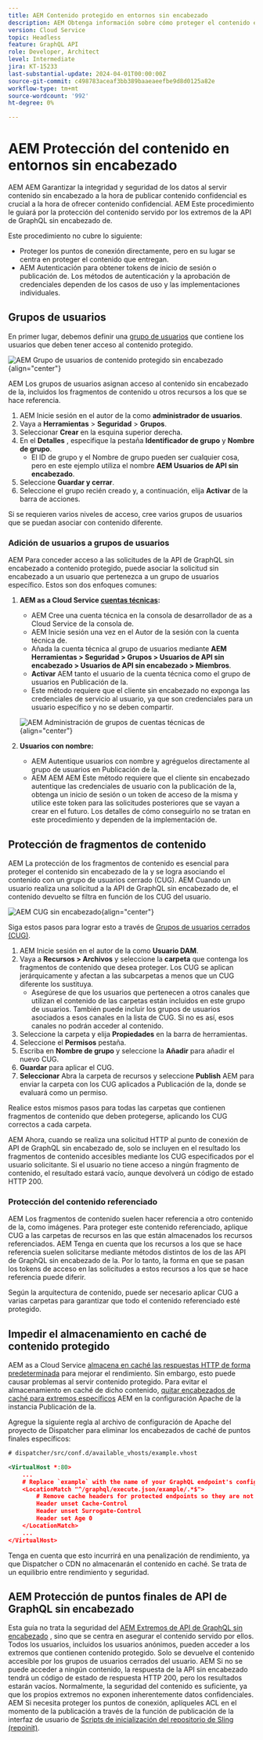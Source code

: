 ```yaml
---
title: AEM Contenido protegido en entornos sin encabezado
description: AEM Obtenga información sobre cómo proteger el contenido en sin encabezado
version: Cloud Service
topic: Headless
feature: GraphQL API
role: Developer, Architect
level: Intermediate
jira: KT-15233
last-substantial-update: 2024-04-01T00:00:00Z
source-git-commit: c498783aceaf3bb389baaeaeefbe9d8d0125a82e
workflow-type: tm+mt
source-wordcount: '992'
ht-degree: 0%

---
```



# AEM Protección del contenido en entornos sin encabezado

AEM AEM Garantizar la integridad y seguridad de los datos al servir contenido sin encabezado a la hora de publicar contenido confidencial es crucial a la hora de ofrecer contenido confidencial. AEM Este procedimiento le guiará por la protección del contenido servido por los extremos de la API de GraphQL sin encabezado de.

Este procedimiento no cubre lo siguiente:

- Proteger los puntos de conexión directamente, pero en su lugar se centra en proteger el contenido que entregan.
- AEM Autenticación para obtener tokens de inicio de sesión o publicación de. Los métodos de autenticación y la aprobación de credenciales dependen de los casos de uso y las implementaciones individuales.

## Grupos de usuarios

En primer lugar, debemos definir una [grupo de usuarios](https://experienceleague.adobe.com/en/docs/experience-manager-learn/cloud-service/accessing/aem-users-groups-and-permissions) que contiene los usuarios que deben tener acceso al contenido protegido.

![AEM Grupo de usuarios de contenido protegido sin encabezado](./assets/protected-content/user-groups.png){align="center"}

AEM Los grupos de usuarios asignan acceso al contenido sin encabezado de la, incluidos los fragmentos de contenido u otros recursos a los que se hace referencia.

1. AEM Inicie sesión en el autor de la como **administrador de usuarios**.
1. Vaya a **Herramientas** > **Seguridad** > **Grupos**.
1. Seleccionar **Crear** en la esquina superior derecha.
1. En el **Detalles** , especifique la pestaña **Identificador de grupo** y **Nombre de grupo**.
   - El ID de grupo y el Nombre de grupo pueden ser cualquier cosa, pero en este ejemplo utiliza el nombre **AEM Usuarios de API sin encabezado**.
1. Seleccione **Guardar y cerrar**.
1. Seleccione el grupo recién creado y, a continuación, elija **Activar** de la barra de acciones.

Si se requieren varios niveles de acceso, cree varios grupos de usuarios que se puedan asociar con contenido diferente.

### Adición de usuarios a grupos de usuarios

AEM Para conceder acceso a las solicitudes de la API de GraphQL sin encabezado a contenido protegido, puede asociar la solicitud sin encabezado a un usuario que pertenezca a un grupo de usuarios específico. Estos son dos enfoques comunes:

1. **AEM as a Cloud Service [cuentas técnicas](https://experienceleague.adobe.com/en/docs/experience-manager-learn/getting-started-with-aem-headless/authentication/service-credentials):**
   - AEM Cree una cuenta técnica en la consola de desarrollador de as a Cloud Service de la consola de.
   - AEM Inicie sesión una vez en el Autor de la sesión con la cuenta técnica de.
   - Añada la cuenta técnica al grupo de usuarios mediante **AEM Herramientas > Seguridad > Grupos > Usuarios de API sin encabezado > Usuarios de API sin encabezado > Miembros**.
   - **Activar** AEM tanto el usuario de la cuenta técnica como el grupo de usuarios en Publicación de la.
   - Este método requiere que el cliente sin encabezado no exponga las credenciales de servicio al usuario, ya que son credenciales para un usuario específico y no se deben compartir.

   ![AEM Administración de grupos de cuentas técnicas de](./assets/protected-content/group-membership.png){align="center"}

2. **Usuarios con nombre:**
   - AEM Autentique usuarios con nombre y agréguelos directamente al grupo de usuarios en Publicación de la.
   - AEM AEM AEM Este método requiere que el cliente sin encabezado autentique las credenciales de usuario con la publicación de la, obtenga un inicio de sesión o un token de acceso de la misma y utilice este token para las solicitudes posteriores que se vayan a crear en el futuro. Los detalles de cómo conseguirlo no se tratan en este procedimiento y dependen de la implementación de.

## Protección de fragmentos de contenido

AEM La protección de los fragmentos de contenido es esencial para proteger el contenido sin encabezado de la y se logra asociando el contenido con un grupo de usuarios cerrado (CUG). AEM Cuando un usuario realiza una solicitud a la API de GraphQL sin encabezado de, el contenido devuelto se filtra en función de los CUG del usuario.

![AEM CUG sin encabezado](./assets/protected-content/cugs.png){align="center"}

Siga estos pasos para lograr esto a través de [Grupos de usuarios cerrados (CUG)](https://experienceleague.adobe.com/en/docs/experience-manager-learn/assets/advanced/closed-user-groups).

1. AEM Inicie sesión en el autor de la como **Usuario DAM**.
2. Vaya a **Recursos > Archivos** y seleccione la **carpeta** que contenga los fragmentos de contenido que desea proteger. Los CUG se aplican jerárquicamente y afectan a las subcarpetas a menos que un CUG diferente los sustituya.
   - Asegúrese de que los usuarios que pertenecen a otros canales que utilizan el contenido de las carpetas están incluidos en este grupo de usuarios. También puede incluir los grupos de usuarios asociados a esos canales en la lista de CUG. Si no es así, esos canales no podrán acceder al contenido.
3. Seleccione la carpeta y elija **Propiedades** en la barra de herramientas.
4. Seleccione el **Permisos** pestaña.
5. Escriba en **Nombre de grupo** y seleccione la **Añadir** para añadir el nuevo CUG.
6. **Guardar** para aplicar el CUG.
7. **Seleccionar** Abra la carpeta de recursos y seleccione **Publish** AEM para enviar la carpeta con los CUG aplicados a Publicación de la, donde se evaluará como un permiso.

Realice estos mismos pasos para todas las carpetas que contienen fragmentos de contenido que deben protegerse, aplicando los CUG correctos a cada carpeta.

AEM Ahora, cuando se realiza una solicitud HTTP al punto de conexión de API de GraphQL sin encabezado de, solo se incluyen en el resultado los fragmentos de contenido accesibles mediante los CUG especificados por el usuario solicitante. Si el usuario no tiene acceso a ningún fragmento de contenido, el resultado estará vacío, aunque devolverá un código de estado HTTP 200.

### Protección del contenido referenciado

AEM Los fragmentos de contenido suelen hacer referencia a otro contenido de la, como imágenes. Para proteger este contenido referenciado, aplique CUG a las carpetas de recursos en las que están almacenados los recursos referenciados. AEM Tenga en cuenta que los recursos a los que se hace referencia suelen solicitarse mediante métodos distintos de los de las API de GraphQL sin encabezado de la. Por lo tanto, la forma en que se pasan los tokens de acceso en las solicitudes a estos recursos a los que se hace referencia puede diferir.

Según la arquitectura de contenido, puede ser necesario aplicar CUG a varias carpetas para garantizar que todo el contenido referenciado esté protegido.

## Impedir el almacenamiento en caché de contenido protegido

AEM as a Cloud Service [almacena en caché las respuestas HTTP de forma predeterminada](https://experienceleague.adobe.com/en/docs/experience-manager-learn/cloud-service/caching/publish) para mejorar el rendimiento. Sin embargo, esto puede causar problemas al servir contenido protegido. Para evitar el almacenamiento en caché de dicho contenido, [quitar encabezados de caché para extremos específicos](https://experienceleague.adobe.com/en/docs/experience-manager-learn/cloud-service/caching/publish#how-to-customize-cache-rules-1) AEM en la configuración Apache de la instancia Publicación de la.

Agregue la siguiente regla al archivo de configuración de Apache del proyecto de Dispatcher para eliminar los encabezados de caché de puntos finales específicos:

```xml
# dispatcher/src/conf.d/available_vhosts/example.vhost

<VirtualHost *:80>
    ...
    # Replace `example` with the name of your GraphQL endpoint's configuration name.
    <LocationMatch "^/graphql/execute.json/example/.*$">
        # Remove cache headers for protected endpoints so they are not cached
        Header unset Cache-Control
        Header unset Surrogate-Control
        Header set Age 0
    </LocationMatch>
    ...
</VirtualHost>
```

Tenga en cuenta que esto incurrirá en una penalización de rendimiento, ya que Dispatcher o CDN no almacenarán el contenido en caché. Se trata de un equilibrio entre rendimiento y seguridad.

## AEM Protección de puntos finales de API de GraphQL sin encabezado

Esta guía no trata la seguridad del [AEM Extremos de API de GraphQL sin encabezado](https://experienceleague.adobe.com/en/docs/experience-manager-cloud-service/content/headless/graphql-api/graphql-endpoint) , sino que se centra en asegurar el contenido servido por ellos. Todos los usuarios, incluidos los usuarios anónimos, pueden acceder a los extremos que contienen contenido protegido. Solo se devuelve el contenido accesible por los grupos de usuarios cerrados del usuario. AEM Si no se puede acceder a ningún contenido, la respuesta de la API sin encabezado tendrá un código de estado de respuesta HTTP 200, pero los resultados estarán vacíos. Normalmente, la seguridad del contenido es suficiente, ya que los propios extremos no exponen inherentemente datos confidenciales. AEM Si necesita proteger los puntos de conexión, aplíqueles ACL en el momento de la publicación a través de la función de publicación de la interfaz de usuario de [Scripts de inicialización del repositorio de Sling (repoinit)](https://sling.apache.org/documentation/bundles/repository-initialization.html#repoinit-parser-test-scenarios).


